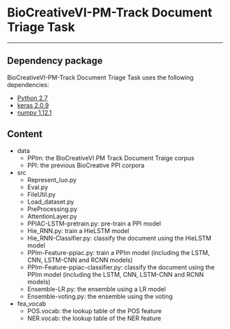 # BioCreativeVI-PM-Track Document Triage Task
***
## Dependency package

BioCreativeVI-PM-Track Document Triage Task uses the following dependencies:


- [Python 2.7](https://www.python.org/)
- [keras 2.0.9](https://keras.io/)
- [numpy 1.12.1](http://www.numpy.org/)


## Content
- data
	- PPIm: the BioCreativeVI PM Track Document Traige corpus
	- PPI: the previous BioCreative PPI corpora
- src
	- Represent_luo.py
	- Eval.py
	- FileUtil.py
	- Load_dataset.py
	- PreProcessing.py
	- AttentionLayer.py
	- PPIAC-LSTM-pretrain.py: pre-train a PPI model
	- Hie_RNN.py: train a HieLSTM model
	- Hie_RNN-Classifier.py: classify the document using the HieLSTM model
	- PPIm-Feature-ppiac.py: train a PPIm model (including the LSTM, CNN, LSTM-CNN and RCNN models)
	- PPIm-Feature-ppiac-classifier.py: classify the document using the PPIm model (including the LSTM, CNN, LSTM-CNN and RCNN models)
	- Ensemble-LR.py: the ensemble using a LR model
	- Ensemble-voting.py: the ensemble using the voting
- fea_vocab
	- POS.vocab: the lookup table of the POS feature
	- NER.vocab: the lookup table of the NER feature